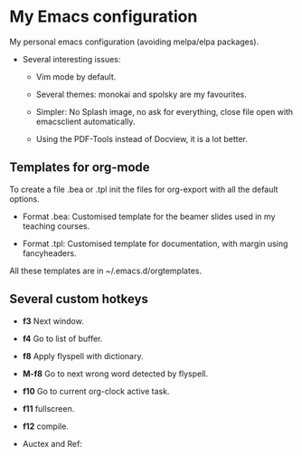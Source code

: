 # My Emacs configuration

My personal emacs configuration (avoiding melpa/elpa packages).

- Several interesting issues:

	- Vim mode by default.

	- Several themes: monokai and spolsky are my favourites.

	- Simpler: No Splash image, no ask for everything, close file open with emacsclient
    automatically.

	- Using the PDF-Tools instead of Docview, it is a lot better.

## Templates for org-mode ##

To create a file .bea or .tpl init the files for org-export with all the default options.

- Format .bea: Customised template for the beamer slides used in my teaching courses. 

- Format .tpl: Customised template for documentation, with margin using fancyheaders. 

All these templates are in ~/.emacs.d/orgtemplates.

## Several custom hotkeys ##

- **f3** Next window.
- **f4** Go to list of buffer.
- **f8** Apply flyspell with dictionary.
- **M-f8** Go to next wrong word detected by flyspell.
- **f10** Go to current org-clock active task.
- **f11** fullscreen.
- **f12** compile. 

- Auctex and Ref:

